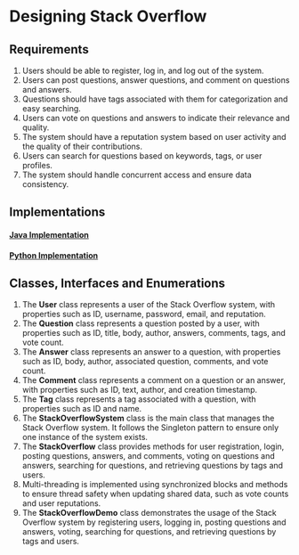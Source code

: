 # Designing Stack Overflow

## Requirements
1. Users should be able to register, log in, and log out of the system.
2. Users can post questions, answer questions, and comment on questions and answers.
3. Questions should have tags associated with them for categorization and easy searching.
4. Users can vote on questions and answers to indicate their relevance and quality.
5. The system should have a reputation system based on user activity and the quality of their contributions.
6. Users can search for questions based on keywords, tags, or user profiles.
7. The system should handle concurrent access and ensure data consistency.

## Implementations
#### [Java Implementation](../solutions/java/src/stackoverflow/) 
#### [Python Implementation](../solutions/python/stackoverflow/)

## Classes, Interfaces and Enumerations
1. The **User** class represents a user of the Stack Overflow system, with properties such as ID, username, password, email, and reputation.
2. The **Question** class represents a question posted by a user, with properties such as ID, title, body, author, answers, comments, tags, and vote count.
3. The **Answer** class represents an answer to a question, with properties such as ID, body, author, associated question, comments, and vote count.
4. The **Comment** class represents a comment on a question or an answer, with properties such as ID, text, author, and creation timestamp.
5. The **Tag** class represents a tag associated with a question, with properties such as ID and name.
6. The **StackOverflowSystem** class is the main class that manages the Stack Overflow system. It follows the Singleton pattern to ensure only one instance of the system exists.
7. The **StackOverflow** class provides methods for user registration, login, posting questions, answers, and comments, voting on questions and answers, searching for questions, and retrieving questions by tags and users.
8. Multi-threading is implemented using synchronized blocks and methods to ensure thread safety when updating shared data, such as vote counts and user reputations.
9. The **StackOverflowDemo** class demonstrates the usage of the Stack Overflow system by registering users, logging in, posting questions and answers, voting, searching for questions, and retrieving questions by tags and users.